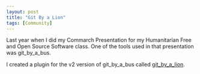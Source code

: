 ```yaml
---
layout: post
title: "Git By a Lion"
tags: [Community] 
---
```

Last year when I did my Commarch Presentation for my Humanitarian Free and
Open Source Software class. One of the tools used in that presentation was
git_by_a_bus.

I created a plugin for the v2 version of git_by_a_bus called
[git_by_a_lion](github.com/liam-middlebrook/git_by_a_lion).
